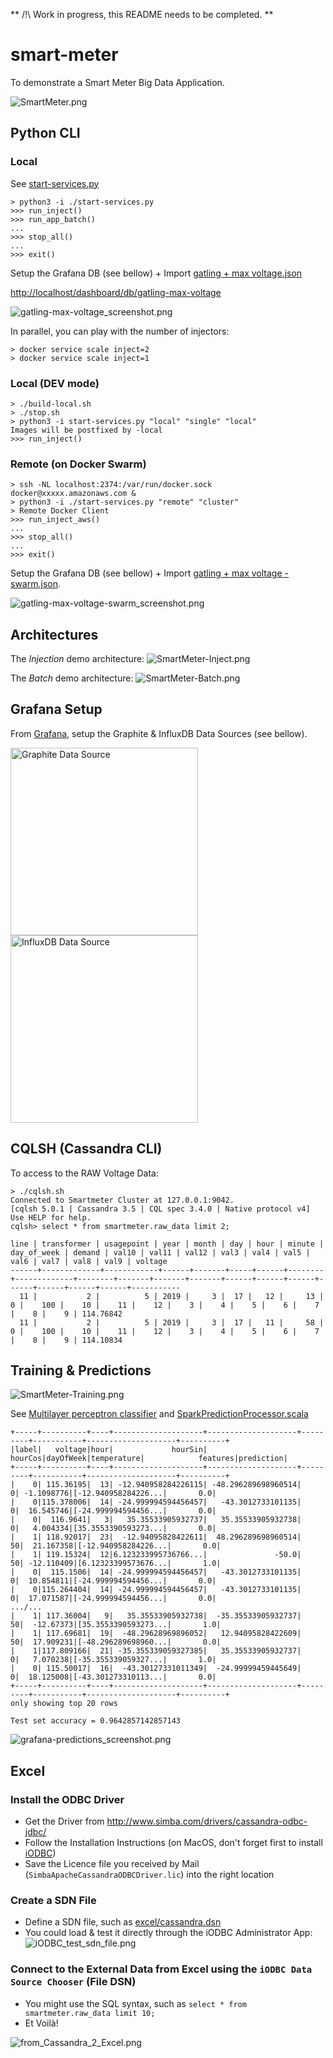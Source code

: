 ** /!\ Work in progress, this README needs to be completed. **

# smart-meter
To demonstrate a Smart Meter Big Data Application.

![SmartMeter.png](images/SmartMeter.png "SmartMeter Architecture")

## Python CLI

### Local

See [start-services.py](start-services.py)
```
> python3 -i ./start-services.py
>>> run_inject()
>>> run_app_batch()
...
>>> stop_all()
...
>>> exit()
```

Setup the Grafana DB (see bellow) + Import [gatling + max voltage.json](dockerfile-metrics/gatling%20%2B%20max%20voltage.json)

[http://localhost/dashboard/db/gatling-max-voltage](http://localhost/dashboard/db/gatling-max-voltage)

![gatling-max-voltage_screenshot.png](images/gatling-max-voltage_screenshot.png "Gatling-max-voltage Screenshot")

In parallel, you can play with the number of injectors:
```
> docker service scale inject=2
> docker service scale inject=1
```

### Local (DEV mode)

```
> ./build-local.sh
> ./stop.sh
> python3 -i start-services.py "local" "single" "local"
Images will be postfixed by -local
>>> run_inject()
```

### Remote (on Docker Swarm)

```
> ssh -NL localhost:2374:/var/run/docker.sock docker@xxxxx.amazonaws.com &
> python3 -i ./start-services.py "remote" "cluster"
> Remote Docker Client
>>> run_inject_aws()
...
>>> stop_all()
...
>>> exit()
```

Setup the Grafana DB (see bellow) + Import [gatling + max voltage - swarm.json](dockerfile-metrics/gatling%20%2B%20max%20voltage%20-%20swarm.json).

![gatling-max-voltage-swarm_screenshot.png](images/gatling-max-voltage-swarm_screenshot.png "Gatling-max-voltage-swarm Screenshot")

## Architectures
The *Injection* demo architecture:
![SmartMeter-Inject.png](images/SmartMeter-Inject.png "SmartMeter Injection Architecture")

The *Batch* demo architecture:
![SmartMeter-Batch.png](images/SmartMeter-Batch.png "SmartMeter Injection Architecture")

## Grafana Setup

From [Grafana](http://localhost:80), setup the Graphite & InfluxDB Data Sources (see bellow).

<img src="images/graphite_data_source.png" alt="Graphite Data Source" width="300x">
<img src="images/influxdb_data_source.png" alt="InfluxDB Data Source" width="300x">

## CQLSH (Cassandra CLI)
To access to the RAW Voltage Data:
```
> ./cqlsh.sh
Connected to Smartmeter Cluster at 127.0.0.1:9042.
[cqlsh 5.0.1 | Cassandra 3.5 | CQL spec 3.4.0 | Native protocol v4]
Use HELP for help.
cqlsh> select * from smartmeter.raw_data limit 2;

line | transformer | usagepoint | year | month | day | hour | minute | day_of_week | demand | val10 | val11 | val12 | val3 | val4 | val5 | val6 | val7 | val8 | val9 | voltage
------+-------------+------------+------+-------+-----+------+--------+-------------+--------+-------+-------+-------+------+------+------+------+------+------+------+-----------
  11 |           2 |          5 | 2019 |     3 |  17 |   12 |     13 |           0 |    100 |    10 |    11 |    12 |    3 |    4 |    5 |    6 |    7 |    8 |    9 | 114.76842
  11 |           2 |          5 | 2019 |     3 |  17 |   11 |     58 |           0 |    100 |    10 |    11 |    12 |    3 |    4 |    5 |    6 |    7 |    8 |    9 | 114.10834
```

## Training & Predictions

![SmartMeter-Training.png](images/SmartMeter-Training.png "SmartMeter Training Architecture")

See [Multilayer perceptron classifier](http://spark.apache.org/docs/latest/ml-classification-regression.html#multilayer-perceptron-classifier) and [SparkPredictionProcessor.scala](dockerfile-app-streaming/src/main/scala/com/logimethods/nats/connector/spark/app/SparkPredictionProcessor.scala)
```
+-----+----------+----+--------------------+--------------------+---------+-----------+--------------------+----------+
|label|   voltage|hour|             hourSin|             hourCos|dayOfWeek|temperature|            features|prediction|
+-----+----------+----+--------------------+--------------------+---------+-----------+--------------------+----------+
|    0| 115.36195|  13| -12.940958284226115| -48.296289698960514|        0| -1.1098776|[-12.940958284226...|       0.0|
|    0|115.378006|  14| -24.999994594456457|   -43.3012733101135|        0|  16.545746|[-24.999994594456...|       0.0|
|    0|  116.9641|   3|   35.35533905932737|   35.35533905932738|        0|   4.004334|[35.3553390593273...|       0.0|
|    1| 118.92017|  23|  -12.94095828422611|  48.296289698960514|       50|  21.167358|[-12.940958284226...|       0.0|
|    1| 119.15324|  12|6.123233995736766...|               -50.0|       50| -12.110409|[6.12323399573676...|       1.0|
|    0|  115.1506|  14| -24.999994594456457|   -43.3012733101135|        0|  10.854811|[-24.999994594456...|       0.0|
|    0|115.264404|  14| -24.999994594456457|   -43.3012733101135|        0|  17.071587|[-24.999994594456...|       0.0|
.../...
|    1| 117.36004|   9|   35.35533905932738|  -35.35533905932737|       50|  -12.67373|[35.3553390593273...|       1.0|
|    1| 117.69681|  19|  -48.29628969896052|   12.94095828422609|       50|  17.909231|[-48.296289698960...|       0.0|
|    1|117.809166|  21| -35.355339059327385|   35.35533905932737|        0|   7.070238|[-35.355339059327...|       1.0|
|    0| 115.50017|  16|  -43.30127331011349|  -24.99999459445649|        0|  18.125008|[-43.301273310113...|       0.0|
+-----+----------+----+--------------------+--------------------+---------+-----------+--------------------+----------+
only showing top 20 rows

Test set accuracy = 0.9642857142857143
```

![grafana-predictions_screenshot.png](images/grafana-predictions_screenshot.png "Grafana Predictions Screenshot")

## Excel

### Install the ODBC Driver

* Get the Driver from http://www.simba.com/drivers/cassandra-odbc-jdbc/
* Follow the Installation Instructions (on MacOS, don't forget first to install [iODBC](http://www.iodbc.org/))
* Save the Licence file you received by Mail (`SimbaApacheCassandraODBCDriver.lic`) into the right location

### Create a SDN File

* Define a SDN file, such as [excel/cassandra.dsn](excel/cassandra.dsn)
* You could load & test it directly through the iODBC Administrator App:
![iODBC_test_sdn_file.png](excel/iODBC_test_sdn_file.png)

### Connect to the External Data from Excel using the `iODBC Data Source Chooser` (File DSN)

* You might use the SQL syntax, such as `select * from smartmeter.raw_data limit 10;`
* Et Voilà!

![from_Cassandra_2_Excel.png](excel/from_Cassandra_2_Excel.png)
